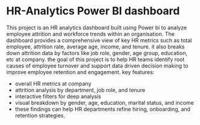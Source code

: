 # HR-Analytics Power BI dashboard
This project is an HR analytics dashboard built using Power bi to analyze employee attrition and workforce trends within an organisation.
The dashboard provides a comprehensive view of key HR metrics such as total employee, attrition rate, average age, income, and tenure. it also breaks down attrition data by factors like job role, gender, age group, education, etc at company.
the goal of this project is to help HR teams identify root causes of employee turnover and support data driven decision making to improve employee retention and engagement.
key features:
* overall HR metrics at company
* attrition analysis by department, job role, and tenure
* interactive filters for deep analysis
* visual breakdown by gender, age, education, marital status, and income
* these findings can help HR departments refine hiring, onboarding, and retention strategies.
